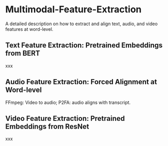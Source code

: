 # Multimodal-Feature-Extraction
A detailed description on how to extract and align text, audio, and video features at word-level.

## Text Feature Extraction: Pretrained Embeddings from BERT
xxx

## Audio Feature Extraction: Forced Alignment at Word-level
FFmpeg: Video to audio;
P2FA: audio aligns with transcript.

## Video Feature Extraction: Pretrained Embeddings from ResNet
xxx
